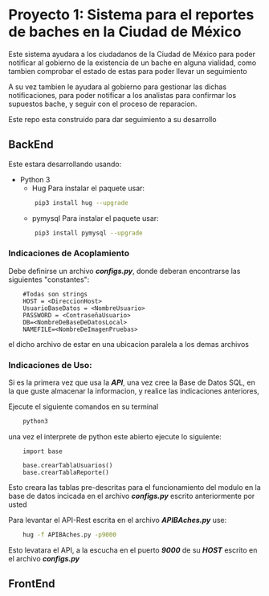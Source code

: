 # Proyecto 1: Sistema para el reportes de baches en la Ciudad de México

Este sistema ayudara a los ciudadanos de la Ciudad de México para poder notificar al gobierno de la existencia de un bache en alguna vialidad, como tambien comprobar el estado de estas para poder llevar un seguimiento

A su vez tambien le ayudara al gobierno para gestionar las dichas notificaciones, para poder notificar a los analistas  para confirmar los supuestos bache, y seguir con el proceso de reparacion.

Este repo esta construido para dar seguimiento a su desarrollo

## BackEnd
Este estara desarrollando usando:
+ Python 3
	- Hug
	Para instalar el paquete usar:
	```Bash
		pip3 install hug --upgrade
	```
	- pymysql
	Para instalar el paquete usar:
	```Bash
		pip3 install pymysql --upgrade
	```
### Indicaciones de Acoplamiento
Debe definirse un archivo ***configs.py***, donde deberan encontrarse las siguientes "constantes":

```Python3
	#Todas son strings
	HOST = <DireccionHost>
	UsuarioBaseDatos = <NombreUsuario>
	PASSWORD = <ContraseñaUsuario>
	DB=<NombreDeBaseDeDatosLocal>
	NAMEFILE=<NombreDeImagenPruebas>
```
el dicho archivo de estar en una ubicacion paralela a los demas archivos

### Indicaciones de Uso:
Si es la primera vez que usa la ***API***, una vez cree la Base de Datos SQL, en la que guste almacenar la informacion, y realice las indicaciones anteriores,

Ejecute el siguiente comandos en su terminal

```Bash 
	python3 
```
una vez el interprete de python este abierto ejecute lo siguiente:
```python3
	import base
	
	base.crearTablaUsuarios()
	base.crearTablaReporte()
```
Esto creara las tablas pre-descritas para el funcionamiento del modulo en la base de datos incicada en el archivo ***configs.py*** escrito anteriormente por usted

Para levantar el API-Rest escrita en el archivo ***APIBAches.py*** use:

```Bash
	hug -f APIBAches.py -p9000
```
Esto levatara el API, a la escucha en el puerto ***9000*** de su ***HOST*** escrito en el archivo ***configs.py***

## FrontEnd
